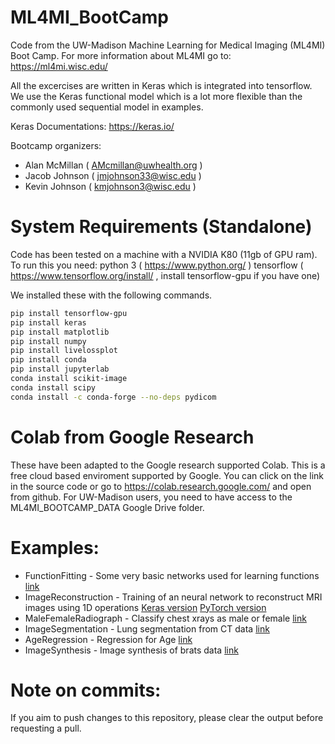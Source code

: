 # ML4MI_BootCamp
Code from the UW-Madison Machine Learning for Medical Imaging (ML4MI) Boot Camp. For more information about ML4MI go to:  https://ml4mi.wisc.edu/

All the excercises are written in Keras which is integrated into tensorflow. We use the Keras functional model which is a lot more flexible than the commonly used sequential model in examples. 

Keras Documentations:
    https://keras.io/
    
Bootcamp organizers:
- Alan McMillan ( AMcmillan@uwhealth.org )
- Jacob Johnson ( jmjohnson33@wisc.edu ) 
- Kevin Johnson  ( kmjohnson3@wisc.edu )

# System Requirements (Standalone)
Code has been tested on a machine with a NVIDIA K80 (11gb of GPU ram). To run this you need:
python 3 ( https://www.python.org/ )
tensorflow ( https://www.tensorflow.org/install/ , install tensorflow-gpu if you have one)

We installed these with the following commands.
```bash
pip install tensorflow-gpu
pip install keras
pip install matplotlib
pip install numpy
pip install livelossplot
pip install conda
pip install jupyterlab
conda install scikit-image
conda install scipy
conda install -c conda-forge --no-deps pydicom
```

# Colab from Google Research
These have been adapted to the Google research supported Colab. This is a free cloud based enviroment supported by Google. You can click on the link in the source code or go to https://colab.research.google.com/ and open from github. For UW-Madison users, you need to have access to the ML4MI_BOOTCAMP_DATA Google Drive folder.

# Examples:
- FunctionFitting - Some very basic networks used for learning functions [link](https://colab.research.google.com/github/kmjohnson3/ML4MI_Bootcamp/blob/master/FunctionFitting/FunctionFitter.ipynb)
- ImageReconstruction - Training of an neural network to reconstruct MRI images using 1D operations [Keras version](https://colab.research.google.com/github/kmjohnson3/ML4MI_Bootcamp/blob/master/ImageReconstruction/CoLab_AutoMap_Recon.ipynb)  [PyTorch version](https://colab.research.google.com/github/kmjohnson3/ML4MI_Bootcamp/blob/master/ImageReconstruction/CoLab_AutoMap_Recon_Torch.ipynb)
- MaleFemaleRadiograph - Classify chest xrays as male or female [link](https://colab.research.google.com/github/kmjohnson3/ML4MI_Bootcamp/blob/master/MaleFemaleRadiograph/male_female_basic_example.ipynb)
- ImageSegmentation - Lung segmentation from CT data [link](https://colab.research.google.com/github/kmjohnson3/ML4MI_Bootcamp/blob/master/ImageSegmentation/Segmentation_StudentCopy.ipynb)
- AgeRegression - Regression for Age [link](https://colab.research.google.com/github/kmjohnson3/ML4MI_Bootcamp/blob/master/AgeRegressionChallenge/age_regression_competition.ipynb)
- ImageSynthesis - Image synthesis of brats data [link](https://colab.research.google.com/github/kmjohnson3/ML4MI_Bootcamp/blob/master/ImageSynthesis/ImageTranslation.ipynb)

# Note on commits:
If you aim to push changes to this repository, please clear the output before requesting a pull. 


